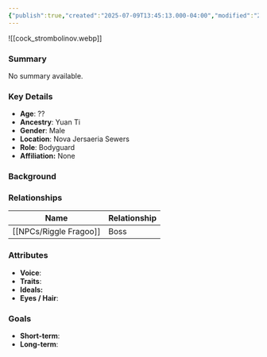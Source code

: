 ```yaml
---
{"publish":true,"created":"2025-07-09T13:45:13.000-04:00","modified":"2025-07-09T14:02:51.000-04:00","cssclasses":""}
---
```



![[cock_strombolinov.webp]]
### Summary
No summary available.

### Key Details
- **Age**: ??
- **Ancestry**: Yuan Ti
- **Gender**: Male
- **Location**: Nova Jersaeria Sewers
- **Role**: Bodyguard
- **Affiliation:** None

### Background


### Relationships

| Name              | Relationship |
| ----------------- | ------------ |
| [[NPCs/Riggle Fragoo]] | Boss         |

### Attributes
- **Voice**:
- **Traits**:  
- **Ideals:**
- **Eyes / Hair**:  

### Goals
- **Short-term**:  
- **Long-term**:  
